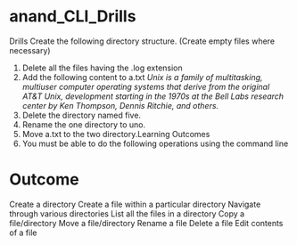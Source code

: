 # anand_CLI_Drills
Drills
Create the following directory structure. 
(Create empty files where necessary)
                      
1. Delete all the files having the .log extension
2. Add the following content to a.txt
        *Unix is a family of multitasking, multiuser computer operating
          systems that derive from the original AT&T Unix, development
          starting in the 1970s at the Bell Labs research center by Ken
          Thompson, Dennis Ritchie, and others.*
3. Delete the directory named five.
4. Rename the one directory to uno.
5. Move a.txt to the two directory.Learning Outcomes
6. You must be able to do the following operations using the command line

# Outcome
Create a directory
Create a file within a particular directory
Navigate through various directories
List all the files in a directory
Copy a file/directory
Move a file/directory
Rename a file
Delete a file
Edit contents of a file
